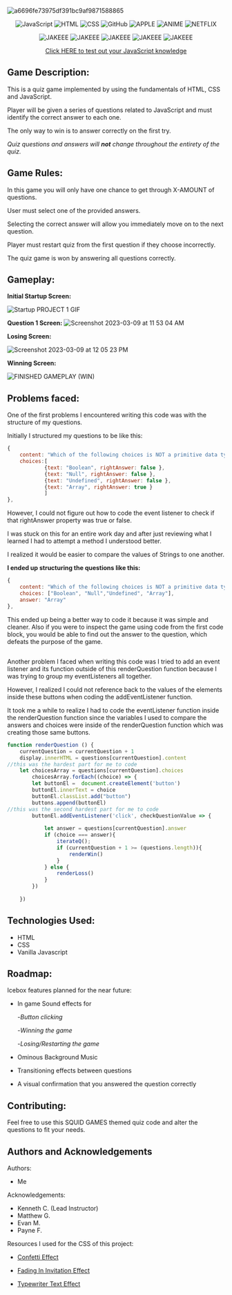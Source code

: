 ![a6696fe73975df391bc9af9871588865](https://user-images.githubusercontent.com/107282884/224126307-ecb20668-dc32-43a3-b502-032377383f9f.png)

<div align = "center">

![JavaScript](https://img.shields.io/badge/JavaScript-F7DF1E?style=for-the-badge&logo=javascript&logoColor=black)
![HTML](https://img.shields.io/badge/HTML5-E34F26?style=for-the-badge&logo=html5&logoColor=white)
![CSS](https://img.shields.io/badge/CSS3-1572B6?style=for-the-badge&logo=css3&logoColor=white)
![GitHub](https://img.shields.io/badge/GitHub-100000?style=for-the-badge&logo=github&logoColor=white)
![APPLE](https://img.shields.io/badge/mac%20os-000000?style=for-the-badge&logo=apple&logoColor=white)
![ANIME](https://img.shields.io/badge/Crunchyroll-F47521?style=for-the-badge&logo=crunchyroll&logoColor=white)
![NETFLIX](https://img.shields.io/badge/Netflix-E50914?style=for-the-badge&logo=netflix&logoColor=white)

![JAKEEE](https://user-images.githubusercontent.com/107282884/224192439-812a1ecb-bd6a-4bca-9d02-223e11c5835a.gif)
![JAKEEE](https://user-images.githubusercontent.com/107282884/224192439-812a1ecb-bd6a-4bca-9d02-223e11c5835a.gif)
![JAKEEE](https://user-images.githubusercontent.com/107282884/224192439-812a1ecb-bd6a-4bca-9d02-223e11c5835a.gif)
![JAKEEE](https://user-images.githubusercontent.com/107282884/224192439-812a1ecb-bd6a-4bca-9d02-223e11c5835a.gif)
![JAKEEE](https://user-images.githubusercontent.com/107282884/224192439-812a1ecb-bd6a-4bca-9d02-223e11c5835a.gif)

 
[Click HERE to test out your JavaScript knowledge](https://justinnavarr0-ga.github.io/Quizzicle/)

</div>

## **Game Description:**

This is a quiz game implemented by using the fundamentals of HTML, CSS and JavaScript.

Player will be given a series of questions related to JavaScript and must identify the correct answer to each one. 

The only way to win is to answer correctly on the first try.

*Quiz questions and answers will **not** change throughout the entirety of the quiz.*

## **Game Rules:**

 In this game you will only have one chance to get through X-AMOUNT of questions.
 
 User must select one of the provided answers. 

 Selecting the correct answer will allow you immediately move on to the next question. 

 Player must restart quiz from the first question if they choose incorrectly. 

 The quiz game is won by answering all questions correctly.

 ## Gameplay: 
 
 **Initial Startup Screen:**
 
 ![Startup PROJECT 1 GIF](https://user-images.githubusercontent.com/107282884/224135780-5098a53a-aa7e-4529-a760-44ba5763ad3a.gif)
 
 **Question 1 Screen:**
 ![Screenshot 2023-03-09 at 11 53 04 AM](https://user-images.githubusercontent.com/107282884/224142612-2ad23e42-c520-4897-a3b1-4d2330ffd8d7.png)


**Losing Screen:**

![Screenshot 2023-03-09 at 12 05 23 PM](https://user-images.githubusercontent.com/107282884/224142105-c8fd7562-64fc-45be-a508-15517a9aebd3.png)

**Winning Screen:**

 ![FINISHED GAMEPLAY (WIN)](https://user-images.githubusercontent.com/107282884/224140573-1fcdec76-b9b3-490d-b2bd-4dd76b4c42c4.gif)

## Problems faced:

One of the first problems I encountered writing this code was with the structure of my questions. 

Initially I structured my questions to be like this:

```js
{
    content: "Which of the following choices is NOT a primitive data type?",
    choices:[
            {text: "Boolean", rightAnswer: false }, 
            {text: "Null", rightAnswer: false },
            {text: "Undefined", rightAnswer: false },
            {text: "Array", rightAnswer: true }
            ]
},
```

However, I could not figure out how to code the event listener to check if that rightAnswer property was true or false. 

I was stuck on this for an entire work day and after just reviewing what I learned I had to attempt a method I understood better.

I realized it would be easier to compare the values of Strings to one another. 

**I ended up structuring the questions like this:**

```js
{
    content: "Which of the following choices is NOT a primitive data type?",
    choices: ["Boolean", "Null","Undefined", "Array"],
    answer: "Array"
},
```

This ended up being a better way to code it because it was simple and cleaner. Also if you were to inspect the game using code from the first code block, you would be able to find out the answer to the question, which defeats the purpose of the game.

## 

Another problem I faced when writing this code was I tried to add an event listener and its function outside of this renderQuestion function because I was trying to group my eventListeners all together.

However, I realized I could not reference back to the values of the elements inside these buttons when coding the addEventListener function. 

It took me a while to realize I had to code the eventListener function inside the  renderQuestion function since the variables I used to compare the answers and choices were inside of the renderQuestion function which was creating those same buttons.  

```js
function renderQuestion () {
    currentQuestion = currentQuestion + 1
    display.innerHTML = questions[currentQuestion].content
//this was the hardest part for me to code
    let choicesArray = questions[currentQuestion].choices
        choicesArray.forEach((choice) => {
        let buttonEl =  document.createElement('button')
        buttonEl.innerText = choice
        buttonEl.classList.add("button")
        buttons.append(buttonEl)
//this was the second hardest part for me to code
        buttonEl.addEventListener('click', checkQuestionValue => {
            
            let answer = questions[currentQuestion].answer
            if (choice === answer){
                iterateQ();
                if (currentQuestion + 1 >= (questions.length)){
                    renderWin()
                }
            } else {
                renderLoss()
            }
        })
        
    })
```

## Technologies Used:
- HTML
- CSS
- Vanilla Javascript

## **Roadmap:**


Icebox features planned for the near future:

- In game Sound effects for 
     
    -_Button clicking_

    -_Winning the game_

    -_Losing/Restarting the game_

- Ominous Background Music 
- Transitioning effects between questions
- A visual confirmation that you answered the question correctly

## Contributing:

Feel free to use this SQUID GAMES themed quiz code and alter the questions to fit your needs. 

## Authors and Acknowledgements

Authors:

- Me

Acknowledgements: 
- Kenneth C. (Lead Instructor)
- Matthew G. 
- Evan M.
- Payne F.


Resources I used for the CSS of this project:

- [Confetti Effect](https://discourse.webflow.com/t/add-falling-confetti-with-css/103687)

- [Fading In Invitation Effect](https://www.geeksforgeeks.org/how-to-create-fade-in-effect-on-page-load-using-css/ )

- [Typewriter Text Effect](https://css-tricks.com/snippets/css/typewriter-effect/)

##

